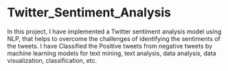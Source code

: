 # Twitter_Sentiment_Analysis

In this project, I have implemented a Twitter sentiment analysis model using NLP, that helps to overcome the challenges of identifying the sentiments of the tweets. I have Classified the Positive tweets from negative tweets by machine learning models for text mining, text analysis, data analysis, data visualization, classification, etc.
